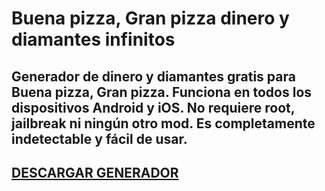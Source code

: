 # Buena pizza, Gran pizza dinero y diamantes infinitos
## Generador de dinero y diamantes gratis para Buena pizza, Gran pizza. Funciona en todos los dispositivos Android y iOS. No requiere root, jailbreak ni ningún otro mod. Es completamente indetectable y fácil de usar.

## [DESCARGAR GENERADOR](https://stellardownload.pro/cl/i/g68gjp)


